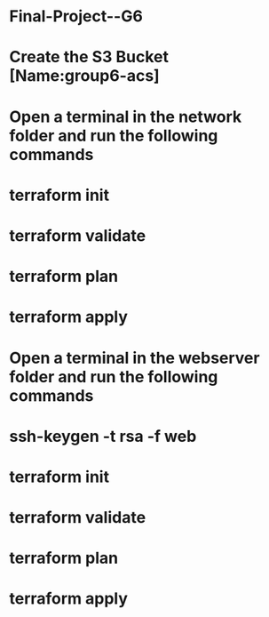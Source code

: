 # Final-Project--G6

# Create the S3 Bucket [Name:group6-acs]
# Open a terminal in the network folder and run the following commands 
#       terraform init
#		terraform validate
#		terraform plan
#		terraform apply
# Open a terminal in the webserver folder and run the following commands
#       ssh-keygen -t rsa  -f web
#       terraform init
#		terraform validate
#		terraform plan
#		terraform apply




